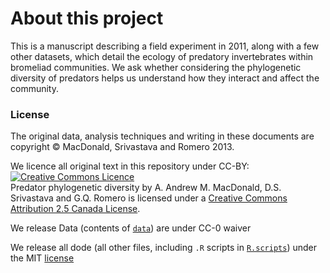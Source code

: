 # About this project

This is a manuscript describing a field experiment in 2011, along with a few other datasets, which detail the ecology of predatory invertebrates within bromeliad communities.  We ask whether considering the phylogenetic diversity of predators helps us understand how they interact and affect the community.

### License

The original data, analysis techniques and writing in these documents are copyright &copy; MacDonald, Srivastava and Romero 2013.

We licence all original text in this repository under CC-BY:
<a rel="license" href="http://creativecommons.org/licenses/by/2.5/ca/deed.en_GB"><img alt="Creative Commons Licence" style="border-width:0" src="http://i.creativecommons.org/l/by/2.5/ca/88x31.png" /></a><br /><span xmlns:dct="http://purl.org/dc/terms/" property="dct:title">Predator phylogenetic diversity</span> by <span xmlns:cc="http://creativecommons.org/ns#" property="cc:attributionName">A. Andrew M. MacDonald, D.S. Srivastava and G.Q. Romero</span> is licensed under a <a rel="license" href="http://creativecommons.org/licenses/by/2.5/ca/deed.en_GB">Creative Commons Attribution 2.5 Canada License</a>.

We release Data (contents of [`data`](data/)) are under CC-0 waiver

We release all dode (all other files, including `.R` scripts in [`R.scripts`](R.scripts/)) under the MIT [license](LICENSE)
